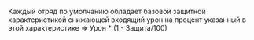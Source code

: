 Каждый отряд по умолчанию обладает базовой защитной характеристикой снижающей входящий урон на процент указанный в этой характеристике 
 => Урон * (1 - Защита/100)